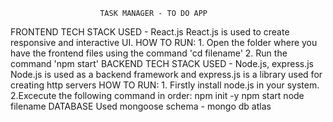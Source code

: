                         TASK MANAGER - TO DO APP
FRONTEND 
    TECH STACK USED - React.js
    React.js is used to create responsive and interactive UI. 
    HOW TO RUN:
     1. Open the folder where you have the frontend files using the command 'cd filename'
     2. Run the command 'npm start'
BACKEND
     TECH STACK USED - Node.js, express.js
     Node.js is used as a backend framework and express.js is a library used for creating http servers
     HOW TO RUN:
     1. Firstly install node.js in your system.
     2.Excecute the following command in order:
         npm init -y
         npm start
         node filename
DATABASE 
    Used mongoose schema - mongo db atlas

  
